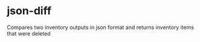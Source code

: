 # json-diff
Compares two inventory outputs in json format and returns inventory items that were deleted
